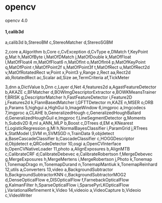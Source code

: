# opencv
opencv 4.0
<h4>1,calib3d</h4> 
  a,calib3d
  b,StereoBM
  c,StereoMatcher
  d,StereoSGBM

2,core
  a,Algorithm
  b,Core
  c,CvException
  d,CvType
  e,DMatch
  f,KeyPoint
  g,Mat
  h,MatOfByte
  i,MatOfDMatch
  j,MatOfDouble
  k,MatOfFloat
  l,MatOfFloat4
  m,MatOfFloat6
  n,MatOfInt
  o,MatOfInt4
  p,MatOfKeyPoint
  q,MatOfPoint
  r,MatOfPoint2f
  s,MatOfPoint3f
  t,MatOfRect
  u,MatOfRect2d
  v,MatOfRotatedRect
  w,Point
  x,Point3
  y,Range
  z,Rect
  aa,Rect2d
  ab,RotatedRect
  ac,Scalar
  ad,Size
  ae,TermCriteria
  af,TickMeter
 
3,dnn
   a,DictValue
   b,Dnn
   c,Layer
   d,Net
4,features2d
   a,AgastFeatureDetector
   b,AKAZE
   c,BFMatcher
   d,BOWImgDescriptorExtractor
   e,BOWKMeansTrainer
   f,BRISK
   g,DescriptorMatcher
   h,FastFeatureDetector
   i,Feature2D
   j,Features2d
   k,FlannBasedMatcher
   l,GFTTDetector
   m,KAZE
   n,MSER
   o,ORB
   p,Params
5,highgui
   a,HighGui
   b,ImageWindow
6,imgproc
   a,Imgcodecs
7,imgproc
   a,CLAHE
   b,GeneralizedHough
   c,GeneralizedHoughBallard
   d,GeneralizedHoughGuil
   e,Imgproc
   f,LineSegmentDetector
   g,Moments
   h,Subdiv2D
8,ml
   a,ANN_MLP
   b,Boost
   c,DTrees
   d,EM
   e,KNearest
   f,LogisticRegression
   g,MI
   h,NormalBayesClassifier
   i,ParamGrid
   j,RTrees
   k,StatModel
   l,SVM
   m,SVMSGD
   n,TrainData
9,objdetect
   a,BaseCascadeClassifier
   b,CascadeClassifier
   c,HOGGDescriptor
   d,Objdetect
   e,QRCodeDetector
10,osgi
   a,OpenCVInterface
   b,OpenCVNativeLoader
11,photo
   a,AlignExposures
   b,AlignMTB
   c,CalibrateCRF
   d,CalibrateDebevec
   e,CalibrateRobertson
   f,MergeDebevec
   g,MergeExposures
   h,MergeMertens
   i,MergeRobertson
   j,Photo
   k,Tonemap
   l,TonemapDrago
   m,TonemapDurand
   n,TonemapMantiuk
   k,TonemapReinhard
12,utils
   a,Converters
13,video
   a,BackgroundSubtractor
   b,BackgroundSubtractorKNN
   c,BackgroundSubtractorMOG2
   d,DenseOpticalFlow
   e,DISOpticalFlow
   f,FarnebackOpticalFlow
   g,KalmanFilter
   h,SparseOpticalFlow
   i,SparsePyrLKOpticalFlow
   j,VariationalRefinement
   k,Video
14,videoio
   a,VideoCapture
   b,Videoio
   c,VideoWriter   
